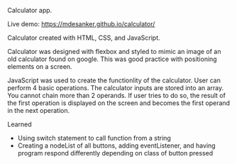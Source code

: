 Calculator app.


Live demo: https://mdesanker.github.io/calculator/

Calculator created with HTML, CSS, and JavaScript.

Calculator was designed with flexbox and styled to mimic an image of an old calculator found on google. This was good practice with positioning elements on a screen.

JavaScript was used to create the functionlity of the calculator. User can perform 4 basic operations. The calculator inputs are stored into an array. You cannot chain more than 2 operands. If user tries to do so, the result of the first operation is displayed on the screen and becomes the first operand in the next operation. 

Learned
- Using switch statement to call function from a string
- Creating a nodeList of all buttons, adding eventListener, and having program respond differently depending on class of button pressed